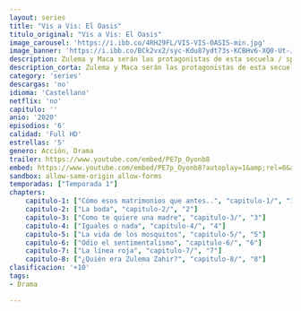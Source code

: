 ```yaml
---
layout: series
title: "Vis a Vis: El Oasis"
titulo_original: "Vis a Vis: El Oasis"
image_carousel: 'https://i.ibb.co/4RH29FL/VIS-VIS-OASIS-min.jpg'
image_banner: 'https://i.ibb.co/BCk2vx2/syc-Kdu87ydt73s-KCBHv6-XQ0-Ut-JT-min.jpg'
description: Zulema y Maca serán las protagonistas de esta secuela / spin-of de Vis a Vis, que contará con otras actrices de la serie original.
description_corta: Zulema y Maca serán las protagonistas de esta secuela / spin-of de Vis a Vis, que contará con otras actrices de la serie original.
category: 'series'
descargas: 'no'
idioma: 'Castellano'
netflix: 'no'
capitulo: ''
anio: '2020'
episodios: '6'
calidad: 'Full HD'
estrellas: '5'
genero: Acción, Drama
trailer: https://www.youtube.com/embed/PE7p_Oyonb8
embed: https://www.youtube.com/embed/PE7p_Oyonb8?autoplay=1&amp;rel=0&amp;hd=1&border=0&wmode=opaque&enablejsapi=1&modestbranding=1&controls=1&showinfo=0
sandbox: allow-same-origin allow-forms 
temporadas: ["Temporada 1"]
chapters:
    capitulo-1: ["Cómo esos matrimonios que antes..", "capitulo-1/", "1"]
    capitulo-2: ["La boda", "capitulo-2/", "2"]
    capitulo-3: ["Como te quiere una madre", "capitulo-3/", "3"]
    capitulo-4: ["Iguales o nada", "capitulo-4/", "4"]
    capitulo-5: ["La vida de los mosquitos", "capitulo-5/", "5"]
    capitulo-6: ["Odio el sentimentalismo", "capitulo-6/", "6"]
    capitulo-7: ["La línea roja", "capitulo-7/", "7"]
    capitulo-8: ["¿Quién era Zulema Zahir?", "capitulo-8/", "8"]
clasificacion: '+10'
tags:
- Drama

---
```












